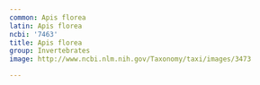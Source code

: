 ```yaml
---
common: Apis florea
latin: Apis florea
ncbi: '7463'
title: Apis florea
group: Invertebrates
image: http://www.ncbi.nlm.nih.gov/Taxonomy/taxi/images/3473

---
```

